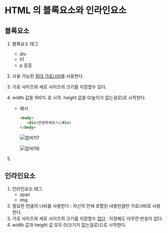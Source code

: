 # HTML 의 블록요소와 인라인요소

## 블록요소

1. 블록요소 태그 

   - div
   - h1
   - p 등등

2. 사용 가능한 <u>최대 가로너비</u>를 사용한다.

3. 가로 사이즈와 세로 사이즈의 크기를 지정할수 있다. 

4. width 값을 100% 로 시작. height 값을 0(높이가 없는걸로)로 시작한다. 

   - 예시

     ```html
     <body>
        <div>안녕하세요!</div>
     </body>
     ```

     ![캡쳐117](https://user-images.githubusercontent.com/62126380/86592535-a0ca4480-bfce-11ea-83a9-2cfb83689352.PNG)

     ![캡쳐116](https://user-images.githubusercontent.com/62126380/86592415-652f7a80-bfce-11ea-9ecb-50e1e3af6786.PNG)

5. 

## 인라인요소

1. 인라인요소 태그
   - span
   - img
2. 필요한 만큼의 너비를 사용한다 : 자신의 안에  포함된 내용만큼만 가로너비로 사용한다.
3. 가로 사이즈와 세로 사이즈의 크기를 지정할수 <u>없다</u> : 지정해도 아무런 반응이 없다.
4. width 값과 height 값 모두 0(크기가 없는걸로)으로 시작한다. 


